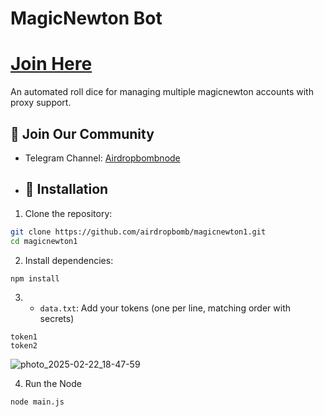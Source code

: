 # MagicNewton Bot

# [Join Here](https://magicnewton.com/portal?referral=bqhb9sqpmr8rw7ax)

An automated roll dice for managing multiple magicnewton accounts with proxy support.

## 📢 Join Our Community

- Telegram Channel: [Airdropbombnode](https://t.me/airdropbombnode)

- ## 🚀 Installation

1. Clone the repository:
```bash
git clone https://github.com/airdropbomb/magicnewton1.git
cd magicnewton1
```

2. Install dependencies:
```bash
npm install
```

3.  - `data.txt`: Add your tokens (one per line, matching order with secrets)
   ```
   token1
   token2
   ```
![photo_2025-02-22_18-47-59](https://github.com/user-attachments/assets/59f826b5-e1ae-4f4c-a630-206fc3fca35b)

4. Run the Node
```bash
node main.js
```
